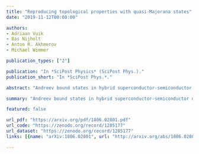 ```yaml
---
title: "Reproducing topological properties with quasi-Majorana states"
date: "2019-11-12T00:00:00"

authors:
- Adriaan Vuik
- Bas Nijholt
- Anton R. Akhmerov
- Michael Wimmer

publication_types: ["2"]

publication: "In *SciPost Physics* (SciPost Phys.)."
publication_short: "In *SciPost Phys.*."

abstract: "Andreev bound states in hybrid superconductor-semiconductor devices can have near-zero energy in the topologically trivial regime as long as the confinement potential is sufficiently smooth. These quasi-Majorana states show zero-bias conductance features in a topologically trivial phase, thereby mimicking spatially separated topological Majorana states. We show that in addition to the suppressed coupling between the quasi-Majorana states, also the coupling of these states across a tunnel barrier to the outside is exponentially different. As a consequence, quasi-Majorana states mimic most of the proposed Majorana signatures: quantized zero-bias peaks, the $4\\pi$ Josephson effect, and the tunneling spectrum in presence of a normal quantum dot. We identify a quantized conductance dip instead of a peak in the open regime as a distinguishing feature of true Majorana states in addition to having a bulk topological transition. Because braiding schemes rely only on the ability to couple to individual Majorana states, the exponential control over coupling strengths allows to also use quasi-Majorana states for braiding. Therefore, while the appearance of quasi-Majorana states complicates the observation of topological Majorana states, it opens an alternative route towards braiding of non-Abelian anyons and topological quantum computation."

summary: "Andreev bound states in hybrid superconductor-semiconductor devices can have near-zero energy in the topologically trivial regime as long as the confinement potential is sufficiently smooth."

featured: false

url_pdf: "https://arxiv.org/pdf/1806.02801.pdf"
url_code: "https://zenodo.org/record/1285177"
url_dataset: "https://zenodo.org/record/1285177"
links: [{name: "arXiv:1806.02801", url: "http://arxiv.org/abs/1806.02801"}, {name: "10.21468/SciPostPhys.7.5.061", url: "https://scipost.org/SciPostPhys.7.5.061"}]

---
```

